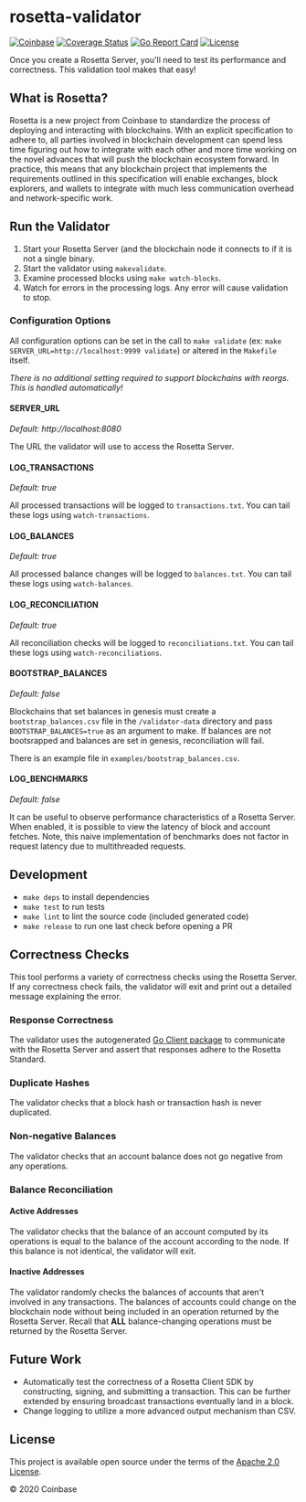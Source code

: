 # rosetta-validator

[![Coinbase](https://circleci.com/gh/coinbase/rosetta-validator/tree/master.svg?style=shield)](https://circleci.com/gh/coinbase/rosetta-validator/tree/master)
[![Coverage Status](https://coveralls.io/repos/github/coinbase/rosetta-validator/badge.svg)](https://coveralls.io/github/coinbase/rosetta-validator)
[![Go Report Card](https://goreportcard.com/badge/github.com/coinbase/rosetta-validator)](https://goreportcard.com/report/github.com/coinbase/rosetta-validator)
[![License](https://img.shields.io/github/license/coinbase/rosetta-validator.svg)](https://github.com/coinbase/rosetta-validator/blob/master/LICENSE.txt)

Once you create a Rosetta Server, you'll need to test its
performance and correctness. This validation tool makes that easy!

## What is Rosetta?
Rosetta is a new project from Coinbase to standardize the process
of deploying and interacting with blockchains. With an explicit
specification to adhere to, all parties involved in blockchain
development can spend less time figuring out how to integrate
with each other and more time working on the novel advances that
will push the blockchain ecosystem forward. In practice, this means
that any blockchain project that implements the requirements outlined
in this specification will enable exchanges, block explorers,
and wallets to integrate with much less communication overhead
and network-specific work.

## Run the Validator
1. Start your Rosetta Server (and the blockchain node it connects to if it is
not a single binary.
2. Start the validator using `makevalidate`.
3. Examine processed blocks using `make watch-blocks`.
4. Watch for errors in the processing logs. Any error will cause validation to
stop.

### Configuration Options
All configuration options can be set in the call to `make validate`
(ex: `make SERVER_URL=http://localhost:9999 validate`) or altered in
the `Makefile` itself.

_There is no additional setting required to support blockchains with reorgs. This
is handled automatically!_

#### SERVER_URL
_Default: http://localhost:8080_

The URL the validator will use to access the Rosetta Server.

#### LOG_TRANSACTIONS
_Default: true_

All processed transactions will be logged to `transactions.txt`. You can tail
these logs using `watch-transactions`.

#### LOG_BALANCES
_Default: true_

All processed balance changes will be logged to `balances.txt`. You can tail
these logs using `watch-balances`.

#### LOG_RECONCILIATION
_Default: true_

All reconciliation checks will be logged to `reconciliations.txt`. You can tail
these logs using `watch-reconciliations`.

#### BOOTSTRAP_BALANCES
_Default: false_

Blockchains that set balances in genesis must create a `bootstrap_balances.csv`
file in the `/validator-data` directory and pass `BOOTSTRAP_BALANCES=true` as an
argument to make. If balances are not bootsrapped and balances are set in genesis,
reconciliation will fail.

There is an example file in `examples/bootstrap_balances.csv`.

#### LOG_BENCHMARKS
_Default: false_

It can be useful to observe performance characteristics of a Rosetta Server.
When enabled, it is possible to view the latency of block and account fetches.
Note, this naive implementation of benchmarks does not factor in request latency
due to multithreaded requests.

## Development
* `make deps` to install dependencies
* `make test` to run tests
* `make lint` to lint the source code (included generated code)
* `make release` to run one last check before opening a PR

## Correctness Checks
This tool performs a variety of correctness checks using the Rosetta Server. If
any correctness check fails, the validator will exit and print out a detailed
message explaining the error.

### Response Correctness
The validator uses the autogenerated [Go Client package](https://github.com/coinbase/rosetta-sdk-go)
to communicate with the Rosetta Server and assert that responses adhere
to the Rosetta Standard.

### Duplicate Hashes
The validator checks that a block hash or transaction hash is
never duplicated.

### Non-negative Balances
The validator checks that an account balance does not go
negative from any operations.

### Balance Reconciliation
#### Active Addresses
The validator checks that the balance of an account computed by
its operations is equal to the balance of the account according
to the node. If this balance is not identical, the validator will
exit.

#### Inactive Addresses
The validator randomly checks the balances of accounts that aren't
involved in any transactions. The balances of accounts could change
on the blockchain node without being included in an operation
returned by the Rosetta Server. Recall that **ALL** balance-changing
operations must be returned by the Rosetta Server.

## Future Work
* Automatically test the correctness of a Rosetta Client SDK by constructing,
signing, and submitting a transaction. This can be further extended by ensuring
broadcast transactions eventually land in a block.
* Change logging to utilize a more advanced output mechanism than CSV.

## License
This project is available open source under the terms of the [Apache 2.0 License](https://opensource.org/licenses/Apache-2.0).

© 2020 Coinbase
